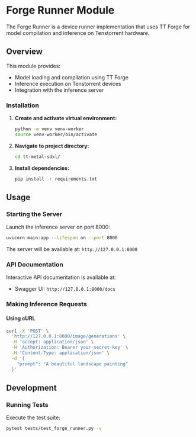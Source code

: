 
# Forge Runner Module

The Forge Runner is a device runner implementation that uses TT Forge for model compilation and inference on Tenstorrent hardware.

## Overview

This module provides:
- Model loading and compilation using TT Forge
- Inference execution on Tenstorrent devices
- Integration with the inference server

### Installation

1. **Create and activate virtual environment:**
   ```bash
   python -m venv venv-worker
   source venv-worker/bin/activate
   ```

2. **Navigate to project directory:**
   ```bash
   cd tt-metal-sdxl/
   ```

3. **Install dependencies:**
   ```bash
   pip install -r requirements.txt
   ```

## Usage

### Starting the Server

Launch the inference server on port 8000:
```bash
uvicorn main:app --lifespan on --port 8000
```

The server will be available at: `http://127.0.0.1:8000`

### API Documentation

Interactive API documentation is available at:
- Swagger UI: `http://127.0.0.1:8000/docs`

### Making Inference Requests

#### Using cURL
```bash
curl -X 'POST' \
  'http://127.0.0.1:8000/image/generations' \
  -H 'accept: application/json' \
  -H 'Authorization: Bearer your-secret-key' \
  -H 'Content-Type: application/json' \
  -d '{
    "prompt": "A beautiful landscape painting"
  }'
```

## Development

### Running Tests

Execute the test suite:
```bash
pytest tests/test_forge_runner.py -v
```
